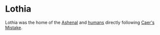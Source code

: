 # Lothia

Lothia was the home of the [Ashenal](../../inhabitants/anthropoids/ashenal.md) and [humans](../../inhabitants/anthropoids/humans.md) directly following [Caer's Mistake](../../history/cataclysms/caers-mistake.md).